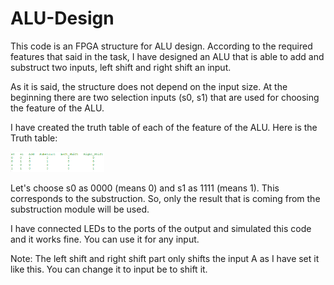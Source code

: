 # ALU-Design

This code is an FPGA structure for ALU design. According to the required features that said in the task,
I have designed an ALU that is able to add and substruct two inputs, left shift and right shift an input.

As it is said, the structure does not depend on the input size. At the beginning there are two selection inputs (s0, s1)
that are used for choosing the feature of the ALU. 

I have created the truth table of each of the feature of the ALU. Here is the Truth table:
<p align="left">
  <img src="truth-table.png" width="150" title="How It Works?">
</p>

Let's choose s0 as 0000 (means 0) and s1 as 1111 (means 1). This corresponds to the substruction. So, only the result
that is coming from the substruction module will be used.

I have connected LEDs to the ports of the output and simulated this code and it works fine. You can use it for any input.

Note: The left shift and right shift part only shifts the input A as I have set it like this. You can change it to input be to shift it. 
